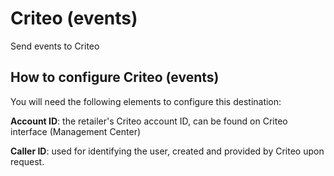 # Criteo (events)

Send events to Criteo

## How to configure Criteo (events)

You will need the following elements to configure this destination:

**Account ID**: the retailer's Criteo account ID, can be found on Criteo interface (Management Center)

**Caller ID**: used for identifying the user, created and provided by Criteo upon request.
